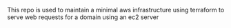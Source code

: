 This repo is used to maintain a minimal aws infrastructure using terraform to serve web requests for a domain using an ec2 server
